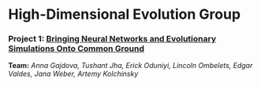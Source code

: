 # High-Dimensional Evolution Group

### Project 1: [Bringing Neural Networks and Evolutionary Simulations Onto Common Ground](project_1.md)
**Team:** _Anna Gajdova, Tushant Jha, Erick Oduniyi, Lincoln Ombelets, Edgar Valdes, Jana Weber, Artemy Kolchinsky_

